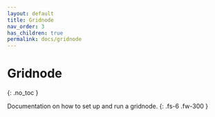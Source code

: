 ```yaml
---
layout: default
title: Gridnode
nav_order: 3
has_children: true
permalink: docs/gridnode
---
```


# Gridnode
{: .no_toc }

Documentation on how to set up and run a gridnode.
{: .fs-6 .fw-300 }
